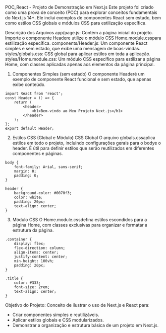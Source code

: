 POC_React - Projeto de Demonstração em Next.js
Este projeto foi criado como uma prova de conceito (POC) para explorar conceitos fundamentais do Next.js 14+. Ele inclui exemplos de componentes React sem estado, bem como estilos CSS globais e módulos CSS para estilização específica.

Descrição dos Arquivos
app/page.js: Contém a página inicial do projeto. Importe o componente Headere utilize o módulo CSS Home.module.csspara estilização específica.
components/Header.js: Um componente React simples e sem estado, que exibe uma mensagem de boas-vindas.
styles/globals.css: CSS global para aplicar estilos em toda a aplicação.
styles/Home.module.css: Um módulo CSS específico para estilizar a página Home, com classes aplicadas apenas aos elementos da página principal.


1) Componentes Simples (sem estado)
    O componente Headeré um exemplo de componente React funcional e sem estado, que apenas exibe conteúdo.
```
import React from 'react';
const Header = () => {
    return (
        <header>
            <h1>Bem-vindo ao Meu Projeto Next.js</h1>
        </header>
    );
};
export default Header;
```


2) Estilos CSS (Global e Módulo)
    CSS Global
    O arquivo globals.cssaplica estilos em todo o projeto, incluindo configurações gerais para o bodye o header. É útil para definir estilos que serão reutilizados em diferentes componentes e páginas.
```
body {
    font-family: Arial, sans-serif;
    margin: 0;
    padding: 0;
}

header {
    background-color: #0070f3;
    color: white;
    padding: 20px;
    text-align: center;
}
```


3) Módulo CSS
    O Home.module.cssdefina estilos escondidos para a página Home, com classes exclusivas para organizar e formatar a estrutura da página.
```
.container {
    display: flex;
    flex-direction: column;
    align-items: center;
    justify-content: center;
    min-height: 100vh;
    padding: 20px;
}

.title {
    color: #333;
    font-size: 2rem;
    text-align: center;
}
```


Objetivo do Projeto:
Conceito de ilustrar o uso de Next.js e React para:
- Criar componentes simples e reutilizáveis.
- Aplicar estilos globais e CSS modularizados.
- Demonstrar a organização e estrutura básica de um projeto em Next.js.
